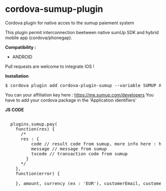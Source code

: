 # cordova-sumup-plugin
Cordova plugin for native acces to the sumup paiement system

This plugin permit interconnection beetween native sumUp SDK and hybrid mobile app (cordova/phonegap).

<b>Compatibility :</b>
- ANDROID

Pull requests are welcome to integrate IOS !

<b>Installation</b>

<pre>
$ cordova plugin add cordova-plugin-sumup --variable SUMUP_API_KEY=YOUR_AFFILIATION_KEY
</pre>

You can your affiliation key here : https://me.sumup.com/developers
You have to add your cordova package in the 'Application identifiers'

<b>JS CODE</b>

<pre>

  plugins.sumup.pay(
    function(res) {
      /*
      res : {
          code // result code from sumup, more info here : https://github.com/sumup/sumup-android-sdk#1-response-fields
          message // message from sumup
          txcode // transaction code from sumup
        }
      */
    },
    function(error) {

    }, amount, currency (ex : 'EUR'), customerEmail, customerPhone);

</pre>
